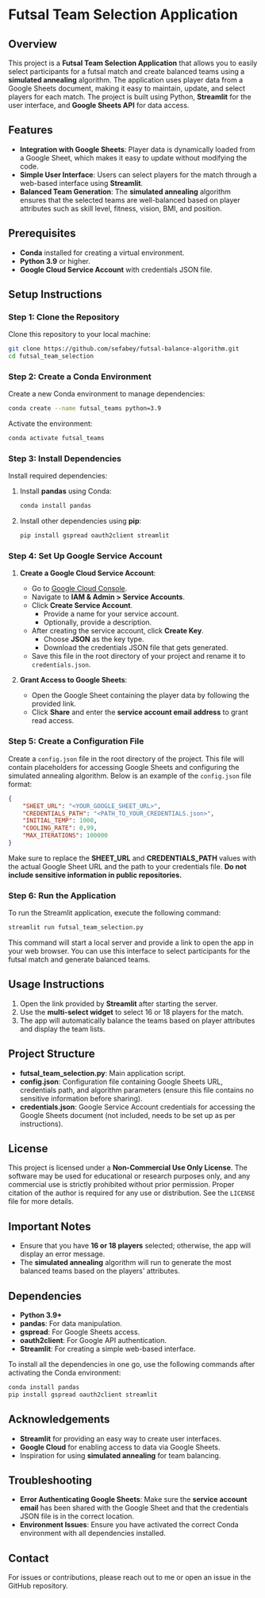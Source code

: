 # Futsal Team Selection Application

## Overview
This project is a **Futsal Team Selection Application** that allows you to easily select participants for a futsal match and create balanced teams using a **simulated annealing** algorithm. The application uses player data from a Google Sheets document, making it easy to maintain, update, and select players for each match. The project is built using Python, **Streamlit** for the user interface, and **Google Sheets API** for data access.

## Features
- **Integration with Google Sheets**: Player data is dynamically loaded from a Google Sheet, which makes it easy to update without modifying the code.
- **Simple User Interface**: Users can select players for the match through a web-based interface using **Streamlit**.
- **Balanced Team Generation**: The **simulated annealing** algorithm ensures that the selected teams are well-balanced based on player attributes such as skill level, fitness, vision, BMI, and position.

## Prerequisites
- **Conda** installed for creating a virtual environment.
- **Python 3.9** or higher.
- **Google Cloud Service Account** with credentials JSON file.

## Setup Instructions

### Step 1: Clone the Repository
Clone this repository to your local machine:

```sh
git clone https://github.com/sefabey/futsal-balance-algorithm.git
cd futsal_team_selection
```

### Step 2: Create a Conda Environment
Create a new Conda environment to manage dependencies:

```sh
conda create --name futsal_teams python=3.9
```

Activate the environment:

```sh
conda activate futsal_teams
```

### Step 3: Install Dependencies
Install required dependencies:

1. Install **pandas** using Conda:

   ```sh
   conda install pandas
   ```

2. Install other dependencies using **pip**:

   ```sh
   pip install gspread oauth2client streamlit
   ```

### Step 4: Set Up Google Service Account
1. **Create a Google Cloud Service Account**:
   - Go to [Google Cloud Console](https://console.cloud.google.com/).
   - Navigate to **IAM & Admin > Service Accounts**.
   - Click **Create Service Account**.
     - Provide a name for your service account.
     - Optionally, provide a description.
   - After creating the service account, click **Create Key**.
     - Choose **JSON** as the key type.
     - Download the credentials JSON file that gets generated.
   - Save this file in the root directory of your project and rename it to `credentials.json`.

2. **Grant Access to Google Sheets**:
   - Open the Google Sheet containing the player data by following the provided link.
   - Click **Share** and enter the **service account email address** to grant read access.

### Step 5: Create a Configuration File
Create a `config.json` file in the root directory of the project. This file will contain placeholders for accessing Google Sheets and configuring the simulated annealing algorithm. Below is an example of the `config.json` file format:

```json
{
    "SHEET_URL": "<YOUR_GOOGLE_SHEET_URL>",
    "CREDENTIALS_PATH": "<PATH_TO_YOUR_CREDENTIALS.json>",
    "INITIAL_TEMP": 1000,
    "COOLING_RATE": 0.99,
    "MAX_ITERATIONS": 100000
}
```

Make sure to replace the **SHEET_URL** and **CREDENTIALS_PATH** values with the actual Google Sheet URL and the path to your credentials file. **Do not include sensitive information in public repositories.**

### Step 6: Run the Application
To run the Streamlit application, execute the following command:

```sh
streamlit run futsal_team_selection.py
```

This command will start a local server and provide a link to open the app in your web browser. You can use this interface to select participants for the futsal match and generate balanced teams.

## Usage Instructions
1. Open the link provided by **Streamlit** after starting the server.
2. Use the **multi-select widget** to select 16 or 18 players for the match.
3. The app will automatically balance the teams based on player attributes and display the team lists.

## Project Structure
- **futsal_team_selection.py**: Main application script.
- **config.json**: Configuration file containing Google Sheets URL, credentials path, and algorithm parameters (ensure this file contains no sensitive information before sharing).
- **credentials.json**: Google Service Account credentials for accessing the Google Sheets document (not included, needs to be set up as per instructions).

## License
This project is licensed under a **Non-Commercial Use Only License**. The software may be used for educational or research purposes only, and any commercial use is strictly prohibited without prior permission. Proper citation of the author is required for any use or distribution. See the `LICENSE` file for more details.

## Important Notes
- Ensure that you have **16 or 18 players** selected; otherwise, the app will display an error message.
- The **simulated annealing** algorithm will run to generate the most balanced teams based on the players' attributes.

## Dependencies
- **Python 3.9+**
- **pandas**: For data manipulation.
- **gspread**: For Google Sheets access.
- **oauth2client**: For Google API authentication.
- **Streamlit**: For creating a simple web-based interface.

To install all the dependencies in one go, use the following commands after activating the Conda environment:

```sh
conda install pandas
pip install gspread oauth2client streamlit
```

## Acknowledgements
- **Streamlit** for providing an easy way to create user interfaces.
- **Google Cloud** for enabling access to data via Google Sheets.
- Inspiration for using **simulated annealing** for team balancing.

## Troubleshooting
- **Error Authenticating Google Sheets**: Make sure the **service account email** has been shared with the Google Sheet and that the credentials JSON file is in the correct location.
- **Environment Issues**: Ensure you have activated the correct Conda environment with all dependencies installed.

## Contact
For issues or contributions, please reach out to me or open an issue in the GitHub repository.